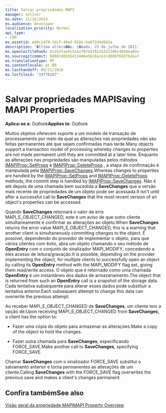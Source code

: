 ```yaml
---
title: Salvar propriedades MAPI
manager: soliver
ms.date: 11/16/2014
ms.audience: Developer
localization_priority: Normal
api_type:
- COM
ms.assetid: ed0c14f9-3dcf-49ad-928e-ba872d4d6b5a
description: '�ltima altera��o: s�bado, 23 de julho de 2011'
ms.openlocfilehash: 6135dfae915a1e70743f9224352390c4b56ea02e
ms.sourcegitcommit: 9d60cd82b5413446e5bc8ace2cd689f683fb41a7
ms.translationtype: MT
ms.contentlocale: pt-BR
ms.lasthandoff: 06/11/2018
ms.locfileid: "19770287"
---
```

# <a name="saving-mapi-properties"></a><span data-ttu-id="f2cc3-103">Salvar propriedades MAPI</span><span class="sxs-lookup"><span data-stu-id="f2cc3-103">Saving MAPI Properties</span></span>

  
  
<span data-ttu-id="f2cc3-104">**Aplica-se a**: Outlook</span><span class="sxs-lookup"><span data-stu-id="f2cc3-104">**Applies to**: Outlook</span></span> 
  
<span data-ttu-id="f2cc3-105">Muitos objetos oferecem suporte a um modelo de transação de processamento por meio da qual as alterações nas propriedades não são feitas permanentes até que sejam confirmadas mais tarde.</span><span class="sxs-lookup"><span data-stu-id="f2cc3-105">Many objects support a transaction model of processing whereby changes to properties are not made permanent until they are committed at a later time.</span></span> <span data-ttu-id="f2cc3-106">Enquanto as alterações nas propriedades são manipuladas pelos métodos [IMAPIProp::SetProps](imapiprop-setprops.md) e [IMAPIProp::DeleteProps](imapiprop-deleteprops.md) , a etapa de confirmação é manipulada pela [IMAPIProp::SaveChanges](imapiprop-savechanges.md).</span><span class="sxs-lookup"><span data-stu-id="f2cc3-106">Whereas changes to properties are handled by the [IMAPIProp::SetProps](imapiprop-setprops.md) and [IMAPIProp::DeleteProps](imapiprop-deleteprops.md) methods, the commit step is handled by [IMAPIProp::SaveChanges](imapiprop-savechanges.md).</span></span> <span data-ttu-id="f2cc3-107">Não é até depois de uma chamada bem sucedida a **SaveChanges** que a versão mais recente de propriedades de um objeto pode ser acessada.</span><span class="sxs-lookup"><span data-stu-id="f2cc3-107">It isn't until after a successful call to **SaveChanges** that the most recent version of an object's properties can be accessed.</span></span> 
  
<span data-ttu-id="f2cc3-108">Quando **SaveChanges** retornará o valor de erro MAPI_E_OBJECT_CHANGED, este é um aviso de que outro cliente simultaneamente é confirmar as alterações ao objeto.</span><span class="sxs-lookup"><span data-stu-id="f2cc3-108">When **SaveChanges** returns the error value MAPI_E_OBJECT_CHANGED, this is a warning that another client is simultaneously committing changes to the object.</span></span> <span data-ttu-id="f2cc3-109">É possível, dependendo do provedor de implementar o objeto, para que vários clientes com êxito, abra um objeto chamando o seu método de **OpenEntry** com o conjunto de sinalizador MAPI_MODIFY, concedendo a eles acesso de leitura/gravação.</span><span class="sxs-lookup"><span data-stu-id="f2cc3-109">It is possible, depending on the provider implementing the object, for multiple clients to successfully open an object by calling its **OpenEntry** method with the MAPI_MODIFY flag set, giving them read/write access.</span></span> <span data-ttu-id="f2cc3-110">O objeto que é retornado como uma chamada **OpenEntry** é um instantâneo dos dados de armazenamento.</span><span class="sxs-lookup"><span data-stu-id="f2cc3-110">The object that is returned from such an **OpenEntry** call is a snapshot of the storage data.</span></span> <span data-ttu-id="f2cc3-111">Cada tentativa subsequente para alterar esses dados pode substituir a tentativa anterior.</span><span class="sxs-lookup"><span data-stu-id="f2cc3-111">Each subsequent attempt to change this data can overwrite the previous attempt.</span></span> 
  
<span data-ttu-id="f2cc3-112">Ao receber MAPI_E_OBJECT_CHANGED de **SaveChanges**, um cliente tem a opção de:</span><span class="sxs-lookup"><span data-stu-id="f2cc3-112">Upon receiving MAPI_E_OBJECT_CHANGED from **SaveChanges**, a client has the option to:</span></span> 
  
- <span data-ttu-id="f2cc3-113">Fazer uma cópia do objeto para armazenar as alterações.</span><span class="sxs-lookup"><span data-stu-id="f2cc3-113">Make a copy of the object to hold the changes.</span></span>
    
- <span data-ttu-id="f2cc3-114">Fazer outra chamada para **SaveChanges**, especificando FORCE_SAVE.</span><span class="sxs-lookup"><span data-stu-id="f2cc3-114">Make another call to **SaveChanges**, specifying FORCE_SAVE.</span></span> 
    
<span data-ttu-id="f2cc3-115">Chamar **SaveChanges** com o sinalizador FORCE_SAVE substitui o salvamento anterior e torna permanentes as alterações de um cliente.</span><span class="sxs-lookup"><span data-stu-id="f2cc3-115">Calling **SaveChanges** with the FORCE_SAVE flag overwrites the previous save and makes a client's changes permanent.</span></span> 
  
## <a name="see-also"></a><span data-ttu-id="f2cc3-116">Confira também</span><span class="sxs-lookup"><span data-stu-id="f2cc3-116">See also</span></span>



[<span data-ttu-id="f2cc3-117">Visão geral da propriedade MAPI</span><span class="sxs-lookup"><span data-stu-id="f2cc3-117">MAPI Property Overview</span></span>](mapi-property-overview.md)

